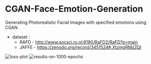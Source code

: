 # CGAN-Face-Emotion-Generation
Generating Photorealistic Facial Images with specified emotions using CGAN.

- dataset : 
  - RAFD - http://www.socsci.ru.nl:8180/RaFD2/RaFD?p=main
  - JAFFE - https://zenodo.org/record/3451524#.XtzmqRMzZQI


![loss-plot](https://raw.githubusercontent.com/dikshantsagar/CGAN-Face-Emotion-Generation/master/1000-plot.png?token=AHRBHFVEQM5MU7X2XTXPZGS64YRUA)
![results-on-1000-epochs](https://raw.githubusercontent.com/dikshantsagar/CGAN-Face-Emotion-Generation/master/Screenshot%202020-06-05%20at%209.33.30%20AM.png?token=AHRBHFVEQM5MU7X2XTXPZGS64YRUA)
